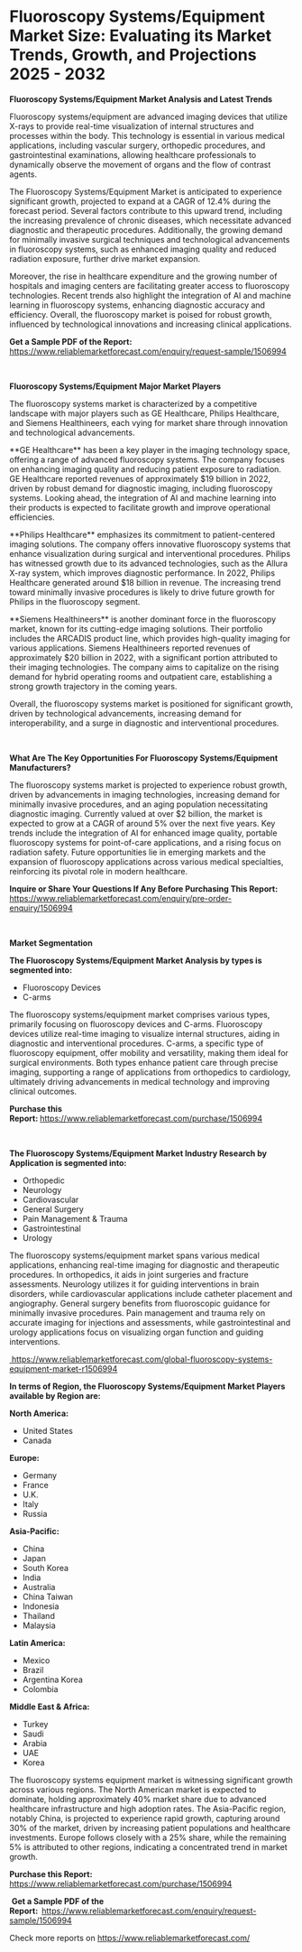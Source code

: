 <p><h1>Fluoroscopy Systems/Equipment Market Size: Evaluating its Market Trends, Growth, and Projections 2025 - 2032</h1></p><p><strong>Fluoroscopy Systems/Equipment Market Analysis and Latest Trends</strong></p>
<p><p>Fluoroscopy systems/equipment are advanced imaging devices that utilize X-rays to provide real-time visualization of internal structures and processes within the body. This technology is essential in various medical applications, including vascular surgery, orthopedic procedures, and gastrointestinal examinations, allowing healthcare professionals to dynamically observe the movement of organs and the flow of contrast agents.</p><p>The Fluoroscopy Systems/Equipment Market is anticipated to experience significant growth, projected to expand at a CAGR of 12.4% during the forecast period. Several factors contribute to this upward trend, including the increasing prevalence of chronic diseases, which necessitate advanced diagnostic and therapeutic procedures. Additionally, the growing demand for minimally invasive surgical techniques and technological advancements in fluoroscopy systems, such as enhanced imaging quality and reduced radiation exposure, further drive market expansion.</p><p>Moreover, the rise in healthcare expenditure and the growing number of hospitals and imaging centers are facilitating greater access to fluoroscopy technologies. Recent trends also highlight the integration of AI and machine learning in fluoroscopy systems, enhancing diagnostic accuracy and efficiency. Overall, the fluoroscopy market is poised for robust growth, influenced by technological innovations and increasing clinical applications.</p></p>
<p><strong>Get a Sample PDF of the Report:&nbsp;</strong> <a href="https://www.reliablemarketforecast.com/enquiry/request-sample/1506994?utm_campaign=3103&utm_medium=2&utm_source=Github&utm_content=ia&utm_term=04032025&utm_id=fluoroscopy-systemsequipment">https://www.reliablemarketforecast.com/enquiry/request-sample/1506994</a></p>
<p>&nbsp;</p>
<p><strong>Fluoroscopy Systems/Equipment Major Market Players</strong></p>
<p><p>The fluoroscopy systems market is characterized by a competitive landscape with major players such as GE Healthcare, Philips Healthcare, and Siemens Healthineers, each vying for market share through innovation and technological advancements.</p><p>**GE Healthcare** has been a key player in the imaging technology space, offering a range of advanced fluoroscopy systems. The company focuses on enhancing imaging quality and reducing patient exposure to radiation. GE Healthcare reported revenues of approximately $19 billion in 2022, driven by robust demand for diagnostic imaging, including fluoroscopy systems. Looking ahead, the integration of AI and machine learning into their products is expected to facilitate growth and improve operational efficiencies.</p><p>**Philips Healthcare** emphasizes its commitment to patient-centered imaging solutions. The company offers innovative fluoroscopy systems that enhance visualization during surgical and interventional procedures. Philips has witnessed growth due to its advanced technologies, such as the Allura X-ray system, which improves diagnostic performance. In 2022, Philips Healthcare generated around $18 billion in revenue. The increasing trend toward minimally invasive procedures is likely to drive future growth for Philips in the fluoroscopy segment.</p><p>**Siemens Healthineers** is another dominant force in the fluoroscopy market, known for its cutting-edge imaging solutions. Their portfolio includes the ARCADIS product line, which provides high-quality imaging for various applications. Siemens Healthineers reported revenues of approximately $20 billion in 2022, with a significant portion attributed to their imaging technologies. The company aims to capitalize on the rising demand for hybrid operating rooms and outpatient care, establishing a strong growth trajectory in the coming years.</p><p>Overall, the fluoroscopy systems market is positioned for significant growth, driven by technological advancements, increasing demand for interoperability, and a surge in diagnostic and interventional procedures.</p></p>
<p>&nbsp;</p>
<p><strong>What Are The Key Opportunities For Fluoroscopy Systems/Equipment Manufacturers?</strong></p>
<p><p>The fluoroscopy systems market is projected to experience robust growth, driven by advancements in imaging technologies, increasing demand for minimally invasive procedures, and an aging population necessitating diagnostic imaging. Currently valued at over $2 billion, the market is expected to grow at a CAGR of around 5% over the next five years. Key trends include the integration of AI for enhanced image quality, portable fluoroscopy systems for point-of-care applications, and a rising focus on radiation safety. Future opportunities lie in emerging markets and the expansion of fluoroscopy applications across various medical specialties, reinforcing its pivotal role in modern healthcare.</p></p>
<p><strong>Inquire or Share Your Questions If Any Before Purchasing This Report:</strong> <a href="https://www.reliablemarketforecast.com/enquiry/pre-order-enquiry/1506994?utm_campaign=3103&utm_medium=2&utm_source=Github&utm_content=ia&utm_term=04032025&utm_id=fluoroscopy-systemsequipment">https://www.reliablemarketforecast.com/enquiry/pre-order-enquiry/1506994</a></p>
<p>&nbsp;</p>
<p><strong>Market Segmentation</strong></p>
<p><strong>The Fluoroscopy Systems/Equipment Market Analysis by types is segmented into:</strong></p>
<p><ul><li>Fluoroscopy Devices</li><li>C-arms</li></ul></p>
<p><p>The fluoroscopy systems/equipment market comprises various types, primarily focusing on fluoroscopy devices and C-arms. Fluoroscopy devices utilize real-time imaging to visualize internal structures, aiding in diagnostic and interventional procedures. C-arms, a specific type of fluoroscopy equipment, offer mobility and versatility, making them ideal for surgical environments. Both types enhance patient care through precise imaging, supporting a range of applications from orthopedics to cardiology, ultimately driving advancements in medical technology and improving clinical outcomes.</p></p>
<p><strong>Purchase this Report:&nbsp;</strong><a href="https://www.reliablemarketforecast.com/purchase/1506994?utm_campaign=3103&utm_medium=2&utm_source=Github&utm_content=ia&utm_term=04032025&utm_id=fluoroscopy-systemsequipment">https://www.reliablemarketforecast.com/purchase/1506994</a></p>
<p>&nbsp;</p>
<p><strong>The Fluoroscopy Systems/Equipment Market Industry Research by Application is segmented into:</strong></p>
<p><ul><li>Orthopedic</li><li>Neurology</li><li>Cardiovascular</li><li>General Surgery</li><li>Pain Management & Trauma</li><li>Gastrointestinal</li><li>Urology</li></ul></p>
<p><p>The fluoroscopy systems/equipment market spans various medical applications, enhancing real-time imaging for diagnostic and therapeutic procedures. In orthopedics, it aids in joint surgeries and fracture assessments. Neurology utilizes it for guiding interventions in brain disorders, while cardiovascular applications include catheter placement and angiography. General surgery benefits from fluoroscopic guidance for minimally invasive procedures. Pain management and trauma rely on accurate imaging for injections and assessments, while gastrointestinal and urology applications focus on visualizing organ function and guiding interventions.</p></p>
<p><a href="https://www.reliablemarketforecast.com/global-fluoroscopy-systems-equipment-market-r1506994?utm_campaign=3103&utm_medium=2&utm_source=Github&utm_content=ia&utm_term=04032025&utm_id=fluoroscopy-systemsequipment">&nbsp;https://www.reliablemarketforecast.com/global-fluoroscopy-systems-equipment-market-r1506994</a></p>
<p><strong>In terms of Region, the Fluoroscopy Systems/Equipment Market Players available by Region are:</strong></p>
<p>
    <p> <strong> North America: </strong>
        <ul>
            <li>United States</li>
            <li>Canada</li>
        </ul>
        </p> 
    <p> <strong> Europe: </strong>
        <ul>
            <li>Germany</li>
            <li>France</li>
            <li>U.K.</li>
            <li>Italy</li>
            <li>Russia</li>
        </ul>
        </p> 
    <p> <strong> Asia-Pacific: </strong>
        <ul>
            <li>China</li>
            <li>Japan</li>
            <li>South Korea</li>
            <li>India</li>
            <li>Australia</li>
            <li>China Taiwan</li>
            <li>Indonesia</li>
            <li>Thailand</li>
            <li>Malaysia</li>
        </ul>
        </p> 
    <p> <strong> Latin America: </strong>
        <ul>
            <li>Mexico</li>
            <li>Brazil</li>
            <li>Argentina Korea</li>
            <li>Colombia</li>
        </ul>
        </p> 
    <p> <strong> Middle East & Africa: </strong>
        <ul>
            <li>Turkey</li>
            <li>Saudi</li>
            <li>Arabia</li>
            <li>UAE</li>
            <li>Korea</li>
        </ul>
    </p>
    </p>
<p><p>The fluoroscopy systems equipment market is witnessing significant growth across various regions. The North American market is expected to dominate, holding approximately 40% market share due to advanced healthcare infrastructure and high adoption rates. The Asia-Pacific region, notably China, is projected to experience rapid growth, capturing around 30% of the market, driven by increasing patient populations and healthcare investments. Europe follows closely with a 25% share, while the remaining 5% is attributed to other regions, indicating a concentrated trend in market growth.</p></p>
<p><strong>Purchase this Report: </strong><a href="https://www.reliablemarketforecast.com/purchase/1506994?utm_campaign=3103&utm_medium=2&utm_source=Github&utm_content=ia&utm_term=04032025&utm_id=fluoroscopy-systemsequipment">https://www.reliablemarketforecast.com/purchase/1506994</a></p>
<p>&nbsp;<strong>Get a Sample PDF of the Report:&nbsp;&nbsp;</strong><a href="https://www.reliablemarketforecast.com/enquiry/request-sample/1506994?utm_campaign=3103&utm_medium=2&utm_source=Github&utm_content=ia&utm_term=04032025&utm_id=fluoroscopy-systemsequipment">https://www.reliablemarketforecast.com/enquiry/request-sample/1506994</a></p>
<p><strong></strong></p>
<p>Check more reports on <a href="https://www.reliablemarketforecast.com/?utm_campaign=3103&utm_medium=2&utm_source=Github&utm_content=ia&utm_term=04032025&utm_id=fluoroscopy-systemsequipment">https://www.reliablemarketforecast.com/</a></p>